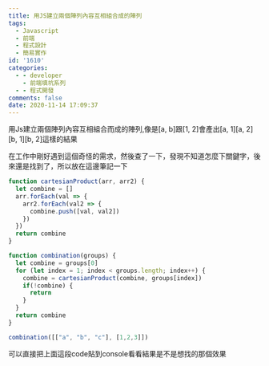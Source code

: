 ```yaml
---
title: 用JS建立兩個陣列內容互相組合成的陣列
tags:
  - Javascript
  - 前端
  - 程式設計
  - 簡易實作
id: '1610'
categories:
  - - developer
    - 前端填坑系列
  - - 程式開發
comments: false
date: 2020-11-14 17:09:37
---
```


用Js建立兩個陣列內容互相組合而成的陣列,像是\[a, b\]跟\[1, 2\]會產出\[a, 1\]\[a, 2\]\[b, 1\]\[b, 2\]這樣的結果

在工作中剛好遇到這個奇怪的需求，然後查了一下，發現不知道怎麼下關鍵字，後來還是找到了，所以放在這邊筆記一下

```javascript
function cartesianProduct(arr, arr2) {
  let combine = []
  arr.forEach(val => {
    arr2.forEach(val2 => {
      combine.push([val, val2])
    })
  })
  return combine
}

function combination(groups) {
  let combine = groups[0]
  for (let index = 1; index < groups.length; index++) {
    combine = cartesianProduct(combine, groups[index])
    if(!combine) {
      return
    }
  }
  return combine
}

combination([["a", "b", "c"], [1,2,3]])
```

可以直接把上面這段code貼到console看看結果是不是想找的那個效果